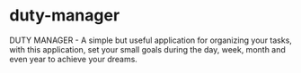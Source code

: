 # duty-manager
DUTY MANAGER - A simple but useful application for organizing your tasks, with this application, set your small goals during the day, week, month and even year to achieve your dreams.
